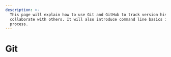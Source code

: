 ```yaml
---
description: >-
  This page will explain how to use Git and GitHub to track version history and
  collaborate with others. It will also introduce command line basics in the
  process.
---
```


# Git

